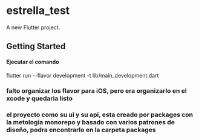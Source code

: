 # estrella_test

A new Flutter project.

## Getting Started

#### Ejecutar el comando
flutter run --flavor development -t lib/main_development.dart

### falto organizar los flavor para iOS, pero era organizarlo en el xcode y quedaria listo


### el proyecto como su ui y su api, esta creado por packages con la metologia monorepo y basado con varios patrones de diseño, podra encontrarlo en la carpeta packages

